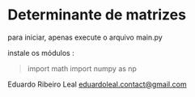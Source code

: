# Determinante de matrizes
para iniciar, apenas execute o arquivo main.py

instale os módulos :
> import math
> import numpy as np

Eduardo Ribeiro Leal <eduardoleal.contact@gmail.com>
